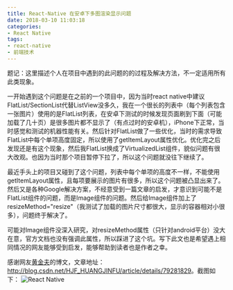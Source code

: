 ```yaml
---
title: React-Native 在安卓下多图渲染显示问题
date: 2018-03-10 11:03:18
categories: 
- React Native
tags:
- react-native
- 前端技术
---
```

题记：这里描述个人在项目中遇到的此问题的的过程及解决方法，不一定适用所有此类现象。

一开始遇到这个问题是在之前的一个项目中，因为当时react native中建议FlatList/SectionList代替ListView没多久，我在一个很长的列表中（每个列表包含一张图片）使用的是FlatList列表，在安卓下测试的时候发现页面刷到下面（可能加载了几十页）是很多图片都不显示了（有点过时的安卓机），iPhone下正常，当时感觉和测试的机器性能有关。然后针对FlatList做了一些优化，当时的需求导致FlatList中每个单项高度固定，所以使用了getItemLayout属性优化。优化完之后发现还是有这个现象，然后我FlatList换成了VirtualizedList组件，貌似问题有很大改观。也因为当时那个项目暂停下拉了，所以这个问题就没往下继续了。

<!-- more -->

最近手头上的项目又碰到了这个问题，列表中每个单项的高度不一样，不能使用getItemLayout属性，且每项要展示的图片有很多，所以这个问题被凸显出来了。然后又是各种Google解决方案，不经意受到一篇文章的启发，才意识到可能不是FlatList组件的问题，而是Image组件的问题。然后给Image组件加上了resizeMethod="resize"（我测试了加载的图片尺寸都很大，显示的容器相对小很多），问题终于解决了。

可能对Image组件没深入研究，对resizeMethod属性（只针对android平台）没大在意，官方文档也没有强调此属性，所以踩进了这个坑。写下此文也是希望遇上相同情况的网友能够受到启发，能够帮助到读者也是作者之幸。

感谢网友[黄金夫](https://link.jianshu.com/?t=http%3A%2F%2Fblog.csdn.net%2FHJF_HUANGJINFU%2Farticle%2Fdetails%2F79281829)的博文，文章地址：<http://blog.csdn.net/HJF_HUANGJINFU/article/details/79281829>。截图如下：
![React Native](/images/react-native/React-Native在安卓下多图渲染显示问题-1.png)